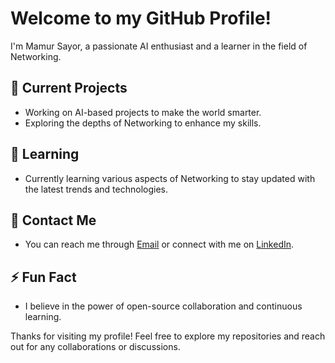 <!-- Hi there 👋 -->

# Welcome to my GitHub Profile!

I'm Mamur Sayor, a passionate AI enthusiast and a learner in the field of Networking.

## 🔭 Current Projects

- Working on AI-based projects to make the world smarter.
- Exploring the depths of Networking to enhance my skills.

## 🌱 Learning

- Currently learning various aspects of Networking to stay updated with the latest trends and technologies.

## 💬 Contact Me

- You can reach me through [Email](1901029@iot.bdu.ac.bd) or connect with me on [LinkedIn](https://www.linkedin.com/in/mamur-sayor/).

## ⚡ Fun Fact

- I believe in the power of open-source collaboration and continuous learning.

Thanks for visiting my profile! Feel free to explore my repositories and reach out for any collaborations or discussions.
